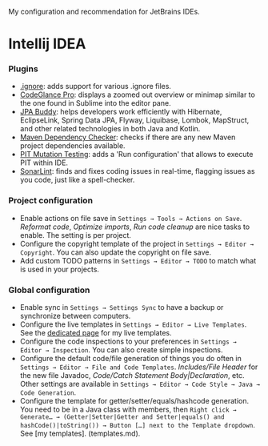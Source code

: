 My configuration and recommendation for JetBrains IDEs.

# Intellij IDEA

### Plugins

- [.ignore](https://plugins.jetbrains.com/plugin/7495--ignore): adds support for various .ignore files.
- [CodeGlance Pro](https://plugins.jetbrains.com/plugin/18824-codeglance-pro): displays a zoomed out overview or
  minimap similar to the one found in Sublime into the editor pane.
- [JPA Buddy](https://plugins.jetbrains.com/plugin/15075-jpa-buddy): helps developers work efficiently with Hibernate,
  EclipseLink, Spring Data JPA, Flyway, Liquibase,
  Lombok, MapStruct, and other related technologies in both Java and Kotlin.
- [Maven Dependency Checker](https://plugins.jetbrains.com/plugin/18525-maven-dependency-checker): checks if there are
  any new Maven project dependencies available.
- [PIT Mutation Testing](https://plugins.jetbrains.com/plugin/7119-pit-mutation-testing): adds a 'Run configuration'
  that allows to execute PIT within IDE.
- [SonarLint](https://plugins.jetbrains.com/plugin/7973-sonarlint): finds and fixes coding issues in real-time, flagging
  issues as you code, just like a spell-checker.

### Project configuration

- Enable actions on file save in `Settings → Tools → Actions on Save`. _Reformat code_, _Optimize imports_, _Run code
  cleanup_ are nice tasks to enable. The setting is per project.
- Configure the copyright template of the project in `Settings → Editor → Copyright`. You can also update the
  copyright on file save.
- Add custom TODO patterns in `Settings → Editor → TODO` to match what is used in your projects.

### Global configuration

- Enable sync in `Settings → Settings Sync` to have a backup or synchronize between computers.
- Configure the live templates in `Settings → Editor → Live Templates`. See the [dedicated page](live_templates.md) for
  my live templates.
- Configure the code inspections to your preferences in `Settings → Editor → Inspection`. You can also create simple
  inspections.
- Configure the default code/file generation of things you do often in `Settings → Editor → File and Code Templates`.
  _Includes/File Header_ for the new file Javadoc, _Code/Catch Statement Body|Declaration_, etc. Other settings are
  available in `Settings → Editor → Code Style → Java → Code Generation`.
- Configure the template for getter/setter/equals/hashcode generation. You need to be in a Java class with members,
  then `Right
  click → Generate… → (Getter|Setter|Getter and Setter|equals() and hashCode()|toString()) → Button […] next to the
  Template dropdown`. See [my templates].
  (templates.md).
